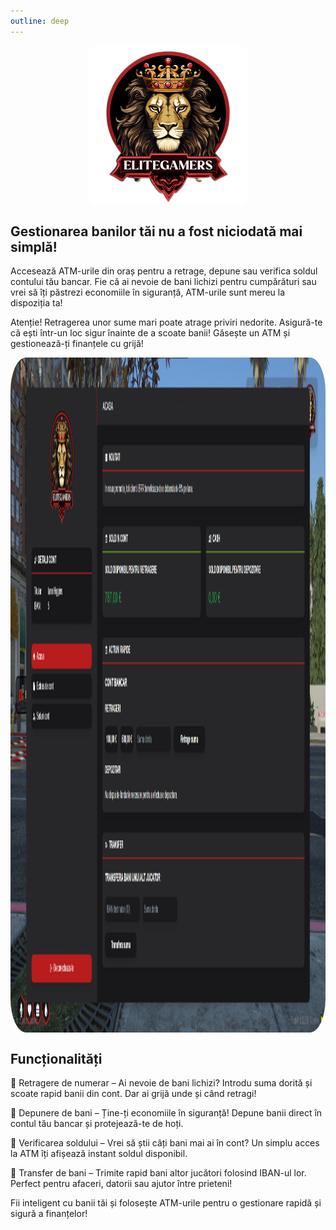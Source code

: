 ```yaml
---
outline: deep
---
```

<img src="../public/elitegamers.png" alt="pozaRegulament" width="256" height="256" style="display: block; margin: 0px auto; border-radius: 1%; border-radius: 5%;">

##  Gestionarea banilor tăi nu a fost niciodată mai simplă! 

Accesează ATM-urile din oraș pentru a retrage, depune sau verifica soldul contului tău bancar. Fie că ai nevoie de bani lichizi pentru cumpărături sau vrei să îți păstrezi economiile în siguranță, ATM-urile sunt mereu la dispoziția ta! 

 Atenție! Retragerea unor sume mari poate atrage priviri nedorite. Asigură-te că ești într-un loc sigur înainte de a scoate banii!
 Găsește un ATM și gestionează-ți finanțele cu grijă! 

<img src="../public/important/atm.png" alt="pozaCumIntruPeServer" width="1920" height="1080" style="display: block; margin: 0px auto; border-radius: 1%; border-radius: 5%;">


##  Funcționalități 

🔹 Retragere de numerar – Ai nevoie de bani lichizi? Introdu suma dorită și scoate rapid banii din cont. Dar ai grijă unde și când retragi! 

🔹 Depunere de bani – Ține-ți economiile în siguranță! Depune banii direct în contul tău bancar și protejează-te de hoți. 

🔹 Verificarea soldului – Vrei să știi câți bani mai ai în cont? Un simplu acces la ATM îți afișează instant soldul disponibil. 

🔹 Transfer de bani – Trimite rapid bani altor jucători folosind IBAN-ul lor. Perfect pentru afaceri, datorii sau ajutor între prieteni!

Fii inteligent cu banii tăi și folosește ATM-urile pentru o gestionare rapidă și sigură a finanțelor! 







